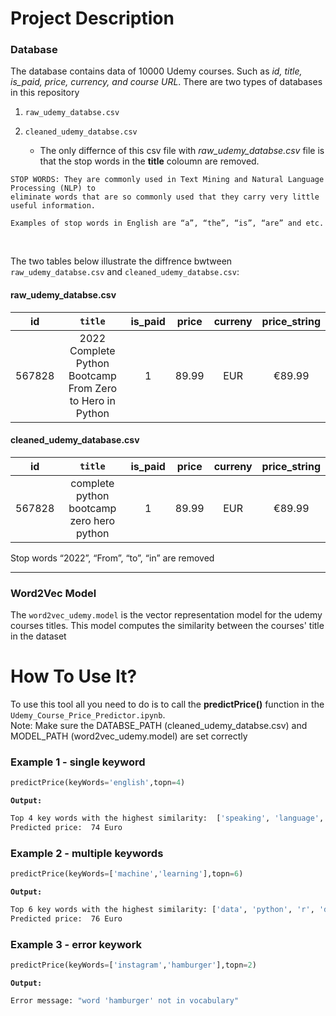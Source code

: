 # Project Description

### Database
The database contains data of 10000 Udemy courses. Such as *id, title, is_paid, price, currency, and course URL*. There are two types of databases in this repository
1. `raw_udemy_databse.csv`
   

2. `cleaned_udemy_databse.csv`
    * The only differnce of this csv file with *raw_udemy_databse.csv* file is that the stop words in the **title** coloumn are removed.

````
STOP WORDS: They are commonly used in Text Mining and Natural Language Processing (NLP) to 
eliminate words that are so commonly used that they carry very little useful information.

Examples of stop words in English are “a”, “the”, “is”, “are” and etc. 
````
<br>

The two tables below illustrate the diffrence bwtween `raw_udemy_databse.csv`  and  `cleaned_udemy_databse.csv`:

#### raw_udemy_databse.csv
|id| `title`|is_paid|price|curreny|price_string|
|:------:| :------:|:------:|:------:|:------:|:------:|
|567828| 2022 Complete Python Bootcamp From Zero to Hero in Python|1|89.99|EUR|€89.99|

#### cleaned_udemy_database.csv
|id| `title`|is_paid|price|curreny|price_string|
|:------:| :------:|:------:|:------:|:------:|:------:|
|567828| complete python bootcamp zero hero python|1|89.99|EUR|€89.99|

Stop words “2022”, “From”, “to”, “in” are removed
- - - -
### Word2Vec Model

The `word2vec_udemy.model` is the vector representation model for the udemy courses titles. This model computes the similarity between the courses' title in the dataset



# How To Use It?
To use this tool all you need to do is to call the **predictPrice()** function in the `Udemy_Course_Price_Predictor.ipynb`. 
<br>
Note: Make sure the DATABSE_PATH (cleaned_udemy_databse.csv) and MODEL_PATH (word2vec_udemy.model) are set correctly


### Example 1 - single keyword ###
```python
predictPrice(keyWords='english',topn=4)
```

**`Output:`**
```bash
Top 4 key words with the highest similarity:  ['speaking', 'language', 'start', 'writing']
Predicted price:  74 Euro
```

### Example 2 - multiple keywords ###

```python
predictPrice(keyWords=['machine','learning'],topn=6)
```

**`Output:`**
```bash
Top 6 key words with the highest similarity: ['data', 'python', 'r', 'deep', 'science', 'tableau'] 
Predicted price:  76 Euro
```

### Example 3 - error keywork ###

```python
predictPrice(keyWords=['instagram','hamburger'],topn=2)
```

**`Output:`**
```bash
Error message: "word 'hamburger' not in vocabulary"
```



